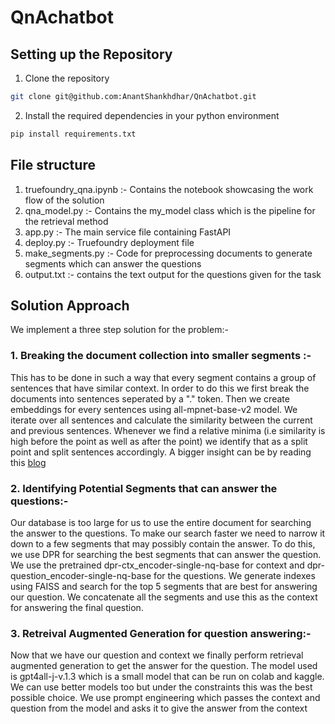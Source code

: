 # QnAchatbot

## Setting up the Repository
1. Clone the repository
```sh
git clone git@github.com:AnantShankhdhar/QnAchatbot.git
```
2. Install the required dependencies in your python environment
```sh
pip install requirements.txt
```

## File structure
1. truefoundry_qna.ipynb :- Contains the notebook showcasing the work flow of the solution
2. qna_model.py :- Contains the my_model class which is the pipeline for the retrieval method
3. app.py :- The main service file containing FastAPI 
4. deploy.py :- Truefoundry deployment file
5. make_segments.py :- Code for preprocessing documents to generate segments which can answer the questions
6. output.txt :- contains the text output for the questions given for the task

## Solution Approach
We implement a three step solution for the problem:-
### 1. Breaking the document collection into smaller segments :- 
This has to be done in such a way that every segment contains a group of sentences that have similar context.
In order to do this we first break the documents into sentences seperated by a "." token. Then we create embeddings for every sentences using all-mpnet-base-v2 model. We iterate over all sentences and calculate the similarity between the current and previous sentences. Whenever we find a relative minima (i.e similarity is high before the point as well as after the point) we identify that as a split point and split sentences accordingly. A bigger insight can be by reading this [blog](https://medium.com/@npolovinkin/how-to-chunk-text-into-paragraphs-using-python-8ae66be38ea6)

### 2. Identifying Potential Segments that can answer the questions:-
Our database is too large for us to use the entire document for searching the answer to the questions. To make our search faster we need to narrow it down to a few segments that may possibly contain the answer. To do this, we use DPR for searching the best segments that can answer the question. We use the pretrained dpr-ctx_encoder-single-nq-base for context and dpr-question_encoder-single-nq-base for the questions. We generate indexes using FAISS and search for the top 5 segments that are best for answering our question. We concatenate all the segments and use this as the context for answering the final question.

### 3. Retreival Augmented Generation for question answering:-
Now that we have our question and context we finally perform retrieval augmented generation to get the answer for the question. The model used is gpt4all-j-v.1.3 which is a small model that can be run on colab and kaggle. We can use better models too but under the constraints this was the best possible choice. We use prompt engineering which passes the context and question from the model and asks it to give the answer from the context
